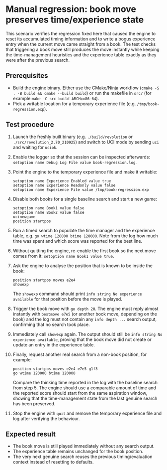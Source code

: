 # Manual regression: book move preserves time/experience state

This scenario verifies the regression fixed here that caused the engine to
reset its accumulated timing information and to write a bogus experience entry
when the current move came straight from a book.  The test checks that
triggering a book move still produces the move instantly while keeping the
time-management heuristics and the experience table exactly as they were after
the previous search.

## Prerequisites

* Build the engine binary.  Either use the CMake/Ninja workflow
  (`cmake -S . -B build && cmake --build build`) or run the makefile in
  `src/` (for example `make -C src build ARCH=x86-64`).
* Pick a writable location for a temporary experience file (e.g.
  `/tmp/book-regression.exp`).

## Test procedure

1. Launch the freshly built binary (e.g. `./build/revolution` or
   `./src/revolution_2.70_210925`) and switch to UCI mode by sending `uci` and
   waiting for `uciok`.
2. Enable the logger so that the session can be inspected afterwards:
   `setoption name Debug Log File value book-regression.log`.
3. Point the engine to the temporary experience file and make it writable:
   ```
   setoption name Experience Enabled value true
   setoption name Experience Readonly value false
   setoption name Experience File value /tmp/book-regression.exp
   ```
4. Disable both books for a single baseline search and start a new game:
   ```
   setoption name Book1 value false
   setoption name Book2 value false
   ucinewgame
   position startpos
   ```
5. Run a timed search to populate the time manager and the experience table,
   e.g. `go wtime 120000 btime 120000`.  Note from the log how much time was
   spent and which score was reported for the best line.
6. Without quitting the engine, re-enable the first book so the next move comes
   from it: `setoption name Book1 value true`.
7. Ask the engine to analyse the position that is known to be inside the book:
   ```
   position startpos moves e2e4
   showexp
   ```
   The `showexp` command should print `info string No experience available` for
   that position before the move is played.
8. Trigger the book move with `go depth 20`.  The engine must reply almost
   instantly with `bestmove e7e5` (or another book move, depending on the book)
   and the log must not contain any `info depth ...` search output, confirming
   that no search took place.
9. Immediately call `showexp` again.  The output should still be
   `info string No experience available`, proving that the book move did not
   create or update an entry in the experience table.
10. Finally, request another real search from a non-book position, for example:
    ```
    position startpos moves e2e4 e7e5 g1f3
    go wtime 120000 btime 120000
    ```
    Compare the thinking time reported in the log with the baseline search from
    step&nbsp;5.  The engine should use a comparable amount of time and the
    reported score should start from the same aspiration window, showing that
    the time-management state from the last genuine search has been preserved.

11. Stop the engine with `quit` and remove the temporary experience file and
    log after verifying the behaviour.

## Expected result

* The book move is still played immediately without any search output.
* The experience table remains unchanged for the book position.
* The very next genuine search reuses the previous timing/evaluation context
  instead of resetting to defaults.

